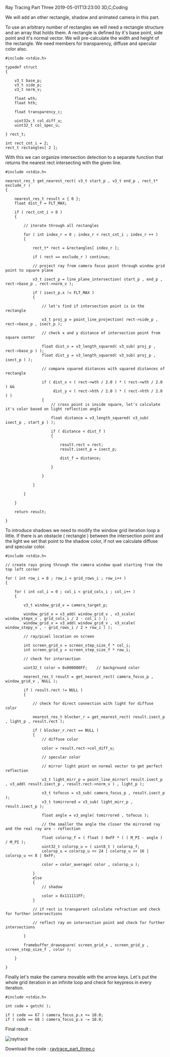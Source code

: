 Ray Tracing Part Three
2019-05-01T13:23:00
3D,C,Coding

We will add an other rectangle, shadow and animated camera in this part.

To use an arbitrary number of rectangles we will need a rectangle structure and an array that holds them. A rectangle  is defined by it's base point, side point and it's normal vector. We will pre-calculate the width and height of the rectangle. We  need members for transparency, diffuse and specular color also.

```
#include <stdio.h>

typedef struct
{

	v3_t base_p;
	v3_t side_p;
	v3_t norm_v;

	float wth;
	float hth;

	float transparency_c;

	uint32v_t col_diff_u;
	uint32_t col_spec_u;

} rect_t;

int rect_cnt_i = 2;
rect_t rectangles[ 2 ];
```

With this we can organize intersection detection to a separate function that returns the nearest rect intersecting with the given line.


```
#include <stdio.h>

nearest_res_t get_nearest_rect( v3_t start_p , v3_t end_p , rect_t* exclude_r )
{

	nearest_res_t result = { 0 };
	float dist_f = FLT_MAX;
	
	if ( rect_cnt_i > 0 )
	{

		// iterate through all rectangles
			
		for ( int index_r = 0 ; index_r < rect_cnt_i ; index_r ++ )
		{

			rect_t* rect = &rectangles[ index_r ];

			if ( rect == exclude_r ) continue;

			// project ray from camera focus point through window grid point to square plane

			v3_t isect_p = line_plane_intersection( start_p , end_p , rect->base_p , rect->norm_v );

			if ( isect_p.x != FLT_MAX )
			{

				// let's find if intersection point is in the rectangle

				v3_t proj_p = point_line_projection( rect->side_p , rect->base_p , isect_p );

				// check x and y distance of intersection point from square center

				float dist_x = v3_length_squared( v3_sub( proj_p , rect->base_p ) );
				float dist_y = v3_length_squared( v3_sub( proj_p , isect_p ) );

				// compare squared distances with squared distances of rectangle

				if ( dist_x < ( rect->wth / 2.0 ) * ( rect->wth / 2.0 ) && 
					 dist_y < ( rect->hth / 2.0 ) * ( rect->hth / 2.0 ) )
				{
					// cross point is inside square, let's calculate it's color based on light reflection angle

					float distance = v3_length_squared( v3_sub( isect_p , start_p ) );

					if ( distance < dist_f )
					{

						result.rect = rect;
						result.isect_p = isect_p;

						dist_f = distance;

					}
					
				}

			}

		}

	}

	return result;
	
}
```

To introduce shadows we need to modify the window grid iteration loop a little. If there is an obstacle ( rectangle ) between the intersection point and the light we set that point to the shadow color, if not we calculate diffuse and specular color.

```
#include <stdio.h>

// create rays going through the camera window quad starting from the top left corner

for ( int row_i = 0 ; row_i < grid_rows_i ; row_i++ )
{

	for ( int col_i = 0 ; col_i < grid_cols_i ; col_i++ )
	{
	
		v3_t window_grid_v = camera_target_p;

		window_grid_v = v3_add( window_grid_v , v3_scale( window_stepx_v , grid_cols_i / 2 - col_i ) );
		window_grid_v = v3_add( window_grid_v , v3_scale( window_stepy_v , - grid_rows_i / 2 + row_i ) );
		
		// ray/pixel location on screen

		int screen_grid_x = screen_step_size_f * col_i;
		int screen_grid_y = screen_step_size_f * row_i;

		// check for intersection

		uint32_t color = 0x000000FF;	// background color

		nearest_res_t result = get_nearest_rect( camera_focus_p , window_grid_v , NULL );

		if ( result.rect != NULL )
		{

			// check for direct connection with light for diffuse color

			nearest_res_t blocker_r = get_nearest_rect( result.isect_p , light_p , result.rect );

			if ( blocker_r.rect == NULL ) 
			{
				// diffuse color

				color = result.rect->col_diff_u;

				// specular color

				// mirror light point on normal vector to get perfect reflection

				v3_t light_mirr_p = point_line_mirror( result.isect_p , v3_add( result.isect_p , result.rect->norm_v ) , light_p );

				v3_t tofocus = v3_sub( camera_focus_p , result.isect_p );
				v3_t tomirrored = v3_sub( light_mirr_p , result.isect_p );

				float angle = v3_angle( tomirrored , tofocus );

				// the smaller the angle the closer the mirrored ray and the real ray are - reflection 

				float colorsp_f = ( float ) 0xFF * ( ( M_PI - angle ) / M_PI );
				uint32_t colorsp_u = ( uint8_t ) colorsp_f;
				colorsp_u = colorsp_u << 24 | colorsp_u << 16 | colorsp_u << 8 | 0xFF;

				color = color_average( color , colorsp_u );

			}
			else 
			{
				// shadow

				color = 0x111111FF;
			}

			// if rect is transparent calculate refraction and check for further intersections

			// reflect ray on intersection point and check for further intersections
		
		}
	
		framebuffer_drawsquare( screen_grid_x , screen_grid_y , screen_step_size_f , color );
		
	}

}
```

Finally let's make the camera movable with the arrow keys. Let's put the whole grid iteration in an infinite loop and check for keypress in every iteration.

```
#include <stdio.h>

int code = getch( );

if ( code == 67 ) camera_focus_p.x += 10.0;
if ( code == 68 ) camera_focus_p.x -= 10.0;
```

Final result :

![raytrace](/images/20190501_raytrace.png)

Download the code : [raytrace_part_three.c](/downloads/raytrace/raytrace_part_three.c)